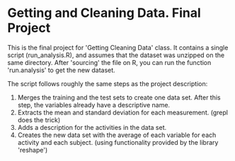 Getting and Cleaning Data. Final Project
========================================

This is the final project for 'Getting Cleaning Data' class. It contains a single script (run_analysis.R), and assumes that the dataset was unzipped on the same directory. After 'sourcing' the file on R, you can run the function 'run.analysis' to get the new dataset.

The script follows roughly the same steps as the project description:

1. Merges the training and the test sets to create one data set. After this step, the variables already have a descriptive name.
2. Extracts the mean and standard deviation for each measurement. (grepl does the trick)
3. Adds a description for the activities in the data set. 
4. Creates the new data set with the average of each variable for each activity and each subject. (using functionality provided by the library 'reshape')
